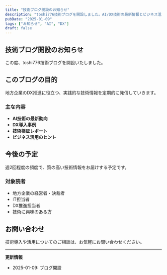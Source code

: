 ```yaml
---
title: "技術ブログ開設のお知らせ"
description: "toshi776技術ブログを開設しました。AI/DX技術の最新情報とビジネス活用事例をお届けします。"
pubDate: "2025-01-09"
tags: ["お知らせ", "AI", "DX"]
draft: false
---
```


## 技術ブログ開設のお知らせ

この度、toshi776技術ブログを開設いたしました。

## このブログの目的

地方企業のDX推進に役立つ、実践的な技術情報を定期的に発信していきます。

### 主な内容

- **AI技術の最新動向**
- **DX導入事例**
- **技術検証レポート**
- **ビジネス活用のヒント**

## 今後の予定

週2回程度の頻度で、質の高い技術情報をお届けする予定です。

### 対象読者

- 地方企業の経営者・決裁者
- IT担当者
- DX推進担当者
- 技術に興味のある方

## お問い合わせ

技術導入や活用についてのご相談は、お気軽にお問い合わせください。

---

**更新情報**
- 2025-01-09: ブログ開設